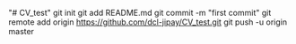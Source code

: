 "# CV_test"  git init git add README.md git commit -m "first commit" git remote add origin https://github.com/dcl-jipay/CV_test.git git push -u origin master
